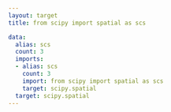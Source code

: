 ```yaml
---
layout: target
title: from scipy import spatial as scs

data:
  alias: scs
  count: 3
  imports:
  - alias: scs
    count: 3
    import: from scipy import spatial as scs
    target: scipy.spatial
  target: scipy.spatial
---
```

